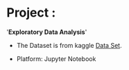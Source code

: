 # Project :
   '**Exploratory Data Analysis**'
   - The Dataset is from kaggle [Data Set](https://www.kaggle.com/datasets/meirnizri/covid19-dataset).
   + Platform: Jupyter Notebook

